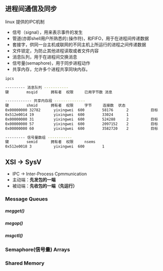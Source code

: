 ## 进程间通信及同步
linux 提供的IPC机制
- 信号（signal），用来表示事件的发生
- 管道(亦即shell用户所熟悉的`|`操作符)，和FIFO，用于在进程间传递数据
- 套接字，供同一台主机或联网的不同主机上所运行的进程之间传递数据
- 文件锁定，为防止其他进程读取或者文件内容
- 消息队列，用于在进程间交换消息
- 信号量(semaphore)，用于同步进程动作
- 共享内存，允许多个进程共享同块内存。
~~~bash
ipcs

--------- 消息队列 -----------
键        msqid      拥有者  权限     已用字节数 消息      

------------ 共享内存段 --------------
键        shmid      拥有者  权限     字节     连接数  状态      
0x00000000 32782      yixingwei  600        58176      2          目标       
0x512e0014 19         yixingwei  600        33024      1                       
0x00000000 31         yixingwei  600        524288     2          目标       
0x00000000 57         yixingwei  600        2097152    2          目标       
0x00000000 60         yixingwei  600        3582720    2          目标       

--------- 信号量数组 -----------
键        semid      拥有者  权限     nsems     
0x512e0018 3          yixingwei  600        1         
~~~
## XSI -> SysV
- IPC -> Inter-Process Cpmmunication
- 主动端：**先发包的一端**
- 被动端：**先收包的一端（先运行）**
### Message Queues
##### megget()
##### megop()
##### msgctl()
### Semaphore(信号量) Arrays
### Shared Memory